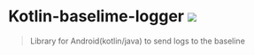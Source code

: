 
# Kotlin-baselime-logger [![](https://jitpack.io/v/lucasAguiar11/kotlin-baselime-logger.svg)](https://jitpack.io/#lucasAguiar11/kotlin-baselime-logger)

> Library for Android(kotlin/java) to send logs to the baseline
